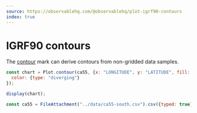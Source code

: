 ```yaml
---
source: https://observablehq.com/@observablehq/plot-igrf90-contours
index: true
---
```


# IGRF90 contours

The [contour](https://observablehq.com/plot/marks/contour) mark can derive contours from non-gridded data samples.

```js echo
const chart = Plot.contour(ca55, {x: "LONGITUDE", y: "LATITUDE", fill: "MAG_IGRF90"}).plot({
  color: {type: "diverging"}
});

display(chart);
```

```js echo
const ca55 = FileAttachment("../data/ca55-south.csv").csv({typed: true});
```
